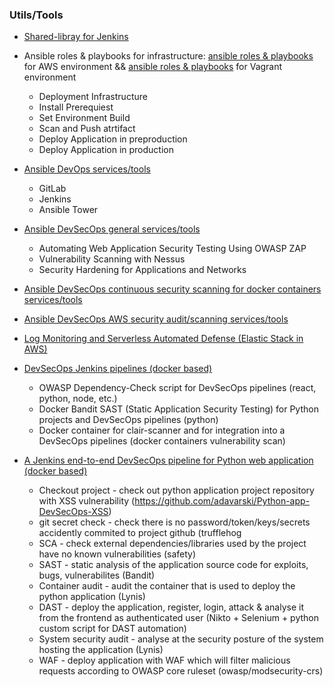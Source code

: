 ### Utils/Tools

+ [Shared-libray for Jenkins](https://github.com/adavarski/DevSecOps-full-integration-chain/tree/main/utils/0-jenkins-shared-library)

+ Ansible roles & playbooks for infrastructure: [ansible roles & playbooks](https://github.com/adavarski/DevSecOps-full-integration-chain/tree/main/utils/1-ansible-aws-infra) for AWS environment && [ansible roles & playbooks](https://github.com/adavarski/DevSecOps-full-integration-chain/tree/main/utils/2-ansible-vagrant-infra) for Vagrant environment
  + Deployment Infrastructure
  + Install Prerequiest
  + Set Environment Build
  + Scan and Push atrtifact
  + Deploy Application in preproduction
  + Deploy Application in production


+ [Ansible DevOps services/tools](https://github.com/adavarski/DevSecOps-full-integration-chain/tree/main/utils/3-ansible-devops-utils)
  + GitLab 
  + Jenkins
  + Ansible Tower

+ [Ansible DevSecOps general services/tools](https://github.com/adavarski/DevSecOps-full-integration-chain/tree/main/utils/4-ansible-devsecops-general-utils)

  + Automating Web Application Security Testing Using OWASP ZAP
  + Vulnerability Scanning with Nessus
  + Security Hardening for Applications and Networks

+ [Ansible DevSecOps continuous security scanning for docker containers services/tools](https://github.com/adavarski/DevSecOps-full-integration-chain/tree/main/utils/5-ansible-devsecops-docker-utils)


+ [Ansible DevSecOps AWS security audit/scanning services/tools](https://github.com/adavarski/DevSecOps-full-integration-chain/tree/main/utils/6-ansible-devsecops-aws-utils)


+ [Log Monitoring and Serverless Automated Defense (Elastic Stack in AWS)](https://github.com/adavarski/DevSecOps-full-integration-chain/tree/main/utils/7-ansible-log-monitoring-elk-aws-serverless-utils)


+ [DevSecOps Jenkins pipelines (docker based)](https://github.com/adavarski/DevSecOps-full-integration-chain/tree/main/utils/8-jenkins-docker-utils)
  + OWASP Dependency-Check script for DevSecOps pipelines (react, python, node, etc.)
  + Docker Bandit SAST (Static Application Security Testing) for Python projects and DevSecOps pipelines (python)
  + Docker container for clair-scanner and for integration into a DevSecOps pipelines (docker containers vulnerability scan)

+ [A Jenkins end-to-end DevSecOps pipeline for Python web application (docker based)](https://github.com/adavarski/DevSecOps-full-integration-chain/tree/main/utils/9-jenkins-pipeline-python-end-to-end)
  + Checkout project - check out python application project repository with XSS vulnerability (https://github.com/adavarski/Python-app-DevSecOps-XSS)
  + git secret check - check there is no password/token/keys/secrets accidently commited to project github (trufflehog
  + SCA - check external dependencies/libraries used by the project have no known vulnerabilities (safety)
  + SAST - static analysis of the application source code for exploits, bugs, vulnerabilites (Bandit)
  + Container audit - audit the container that is used to deploy the python application (Lynis)
  + DAST - deploy the application, register, login, attack & analyse it from the frontend as authenticated user (Nikto + Selenium + python custom script for DAST automation)
  + System security audit - analyse at the security posture of the system hosting the application (Lynis)
  + WAF - deploy application with WAF which will filter malicious requests according to OWASP core ruleset (owasp/modsecurity-crs)

















